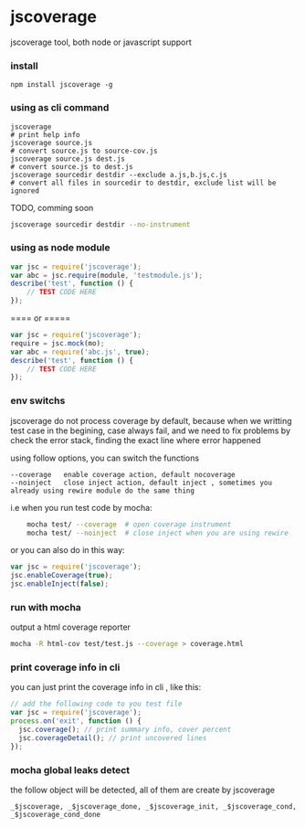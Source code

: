 jscoverage
==========
jscoverage tool, both node or javascript support

### install 
  
    npm install jscoverage -g

### using as cli command
```shell
jscoverage
# print help info
jscoverage source.js
# convert source.js to source-cov.js
jscoverage source.js dest.js
# convert source.js to dest.js
jscoverage sourcedir destdir --exclude a.js,b.js,c.js
# convert all files in sourcedir to destdir, exclude list will be ignored
```
TODO, comming soon
```sh
jscoverage sourcedir destdir --no-instrument
```

### using as node module

```js
var jsc = require('jscoverage');
var abc = jsc.require(module, 'testmodule.js');
describe('test', function () {
    // TEST CODE HERE
});
```
==== or =====
```js
var jsc = require('jscoverage');
require = jsc.mock(mo);
var abc = require('abc.js', true);
describe('test', function () {
    // TEST CODE HERE
});
```
### env switchs

jscoverage do not process coverage by default,
because when we writting test case in the begining, case always fail,
and we need to fix problems by check the error stack, finding the exact line where error happened

using follow options, you can switch the functions

    --coverage   enable coverage action, default nocoverage
    --noinject   close inject action, default inject , sometimes you already using rewire module do the same thing

i.e when you run test code by mocha:
```sh
    mocha test/ --coverage  # open coverage instrument
    mocha test/ --noinject  # close inject when you are using rewire
```
or you can also do in this way:
```js
var jsc = require('jscoverage');
jsc.enableCoverage(true);
jsc.enableInject(false);
```
    
### run with mocha

output a html coverage reporter 
```sh
mocha -R html-cov test/test.js --coverage > coverage.html
```

### print coverage info in cli

you can just print the coverage info in cli , like this:
```js
// add the following code to you test file
var jsc = require('jscoverage');
process.on('exit', function () {
  jsc.coverage(); // print summary info, cover percent
  jsc.coverageDetail(); // print uncovered lines
});
```

### mocha global leaks detect

the follow object will be detected, all of them are create by jscoverage

    _$jscoverage, _$jscoverage_done, _$jscoverage_init, _$jscoverage_cond, _$jscoverage_cond_done

